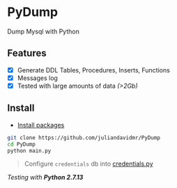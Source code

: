 # PyDump
Dump Mysql with Python

## Features
- [x] Generate DDL Tables, Procedures, Inserts, Functions
- [x] Messages log
- [x] Tested with large amounts of data _(>2Gb)_

## Install
- [Install packages](https://pythonspot.com/en/mysql-with-python/)

```bash
git clone https://github.com/juliandavidmr/PyDump
cd PyDump
python main.py
```
> Configure `credentials` db into [credentials.py](./credentials.py)

_Testing with **Python 2.7.13**_